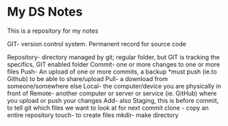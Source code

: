# My DS Notes

This is a repository for my notes

GIT- version control system. Permanent record for source code

Repository- directory managed by git; regular folder, but GIT is tracking the specifics, GIT enabled folder
Commit- one or more changes to one or more files
Push- An upload of one or more commits, a backup
	*must push (ie.to Github) to be able to share/upload
Pull- a download from someone/somewhere else
Local- the computer/device you are physically in front of 
Remote- another computer or server or service (ie. GitHub) where you upload or push your changes
Add- also Staging, this is before commit, to tell git which files we want to look at for next commit
clone - copy an entire repository
touch- to create files
mkdir- make directory

